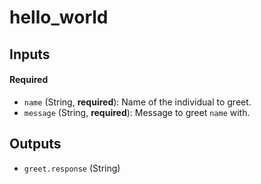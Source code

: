 # hello_world


## Inputs
#### Required
  * `name` (String, **required**): Name of the individual to greet.
  * `message` (String, **required**): Message to greet `name` with.

## Outputs
  * `greet.response` (String)
